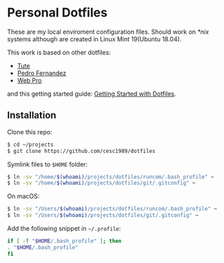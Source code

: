 # Personal Dotfiles

These are my local enviroment configuration files. Should work on _*nix_ systems although are created in Linux Mint 19(Ubuntu 18.04).

This work is based on other dotfiles:

- [Tute](https://github.com/tute/dotfiles)
- [Pedro Fernandez](https://github.com/pedrofernandezm/dotfiles)
- [Web Pro](https://github.com/webpro/dotfiles)

and this getting started guide: [Getting Started with Dotfiles](https://medium.com/@webprolific/getting-started-with-dotfiles-43c3602fd789).

## Installation

Clone this repo:

```bash
$ cd ~/projects
$ git clone https://github.com/cesc1989/dotfiles
```

Symlink files to `$HOME` folder:

```bash
$ ln -sv "/home/$(whoami)/projects/dotfiles/runcom/.bash_profile" ~
$ ln -sv "/home/$(whoami)/projects/dotfiles/git/.gitconfig" ~
```

On macOS:

```bash
$ ln -sv "/Users/$(whoami)/projects/dotfiles/runcom/.bash_profile" ~
$ ln -sv "/Users/$(whoami)/projects/dotfiles/git/.gitconfig" ~
```

Add the following snippet in `~/.profile`:

```bash
if [ -f "$HOME/.bash_profile" ]; then
. "$HOME/.bash_profile"
fi
```
